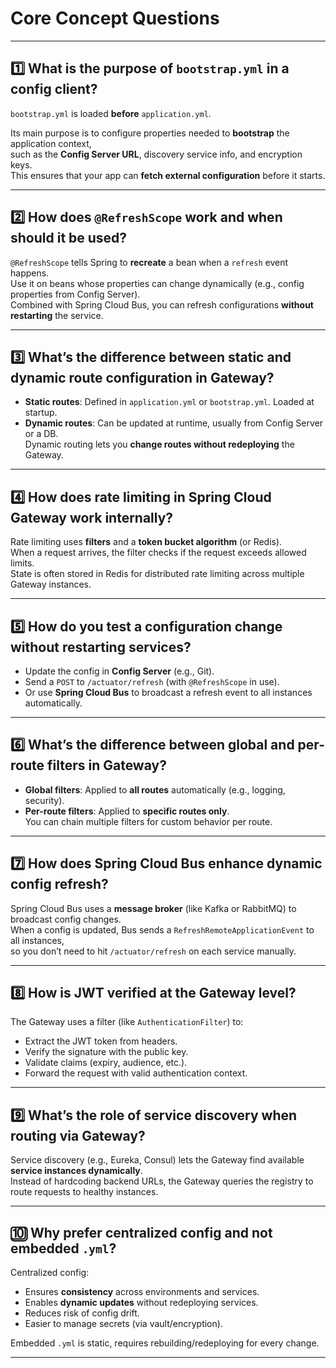 # Core Concept Questions

---

## 1️⃣ What is the purpose of `bootstrap.yml` in a config client?

`bootstrap.yml` is loaded **before** `application.yml`. 

Its main purpose is to configure properties needed to **bootstrap** the application context,  
such as the **Config Server URL**, discovery service info, and encryption keys.  
This ensures that your app can **fetch external configuration** before it starts.

---

## 2️⃣ How does `@RefreshScope` work and when should it be used?

`@RefreshScope` tells Spring to **recreate** a bean when a `refresh` event happens.  
Use it on beans whose properties can change dynamically (e.g., config properties from Config Server).  
Combined with Spring Cloud Bus, you can refresh configurations **without restarting** the service.

---

## 3️⃣ What’s the difference between static and dynamic route configuration in Gateway?

- **Static routes**: Defined in `application.yml` or `bootstrap.yml`. Loaded at startup.
- **Dynamic routes**: Can be updated at runtime, usually from Config Server or a DB.  
  Dynamic routing lets you **change routes without redeploying** the Gateway.

---

## 4️⃣ How does rate limiting in Spring Cloud Gateway work internally?

Rate limiting uses **filters** and a **token bucket algorithm** (or Redis).  
When a request arrives, the filter checks if the request exceeds allowed limits.  
State is often stored in Redis for distributed rate limiting across multiple Gateway instances.

---

## 5️⃣ How do you test a configuration change without restarting services?

- Update the config in **Config Server** (e.g., Git).
- Send a `POST` to `/actuator/refresh` (with `@RefreshScope` in use).
- Or use **Spring Cloud Bus** to broadcast a refresh event to all instances automatically.

---

## 6️⃣ What’s the difference between global and per-route filters in Gateway?

- **Global filters**: Applied to **all routes** automatically (e.g., logging, security).
- **Per-route filters**: Applied to **specific routes only**.  
  You can chain multiple filters for custom behavior per route.

---

## 7️⃣ How does Spring Cloud Bus enhance dynamic config refresh?

Spring Cloud Bus uses a **message broker** (like Kafka or RabbitMQ) to broadcast config changes.  
When a config is updated, Bus sends a `RefreshRemoteApplicationEvent` to all instances,  
so you don’t need to hit `/actuator/refresh` on each service manually.

---

## 8️⃣ How is JWT verified at the Gateway level?

The Gateway uses a filter (like `AuthenticationFilter`) to:
- Extract the JWT token from headers.
- Verify the signature with the public key.
- Validate claims (expiry, audience, etc.).
- Forward the request with valid authentication context.

---

## 9️⃣ What’s the role of service discovery when routing via Gateway?

Service discovery (e.g., Eureka, Consul) lets the Gateway find available **service instances dynamically**.  
Instead of hardcoding backend URLs, the Gateway queries the registry to route requests to healthy instances.

---

## 🔟 Why prefer centralized config and not embedded `.yml`?

Centralized config:
- Ensures **consistency** across environments and services.
- Enables **dynamic updates** without redeploying services.
- Reduces risk of config drift.
- Easier to manage secrets (via vault/encryption).

Embedded `.yml` is static, requires rebuilding/redeploying for every change.

---

